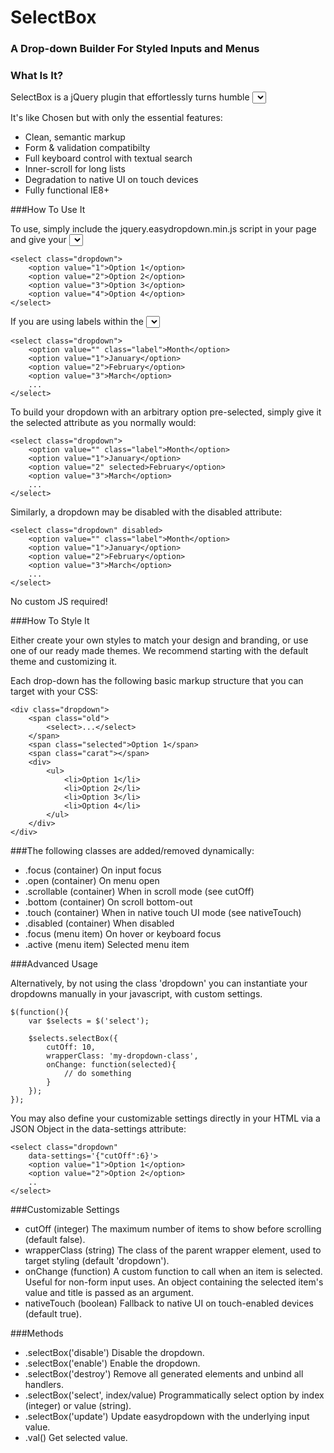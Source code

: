 # SelectBox
### A Drop-down Builder For Styled Inputs and Menus

### What Is It?

SelectBox is a jQuery plugin that effortlessly turns humble <select> elements into styleable drop-down menus for use in forms or general UI/navigation.
	
It's like Chosen but with only the essential features:

+ Clean, semantic markup
+ Form & validation compatibilty
+ Full keyboard control with textual search
+ Inner-scroll for long lists
+ Degradation to native UI on touch devices
+ Fully functional IE8+

###How To Use It

To use, simply include the jquery.easydropdown.min.js script in your page and give your <select> tags the class dropdown:

	<select class="dropdown">
		<option value="1">Option 1</option>
		<option value="2">Option 2</option>
		<option value="3">Option 3</option>
		<option value="4">Option 4</option>
	</select>
	
If you are using labels within the <select> element, identify them with the class label:

	<select class="dropdown">
		<option value="" class="label">Month</option>
		<option value="1">January</option>
		<option value="2">February</option>
		<option value="3">March</option>
		...
	</select>
	
To build your dropdown with an arbitrary option pre-selected, simply give it the selected attribute as you normally would:

	<select class="dropdown">
		<option value="" class="label">Month</option>
		<option value="1">January</option>
		<option value="2" selected>February</option>
		<option value="3">March</option>
		...
	</select>
	
Similarly, a dropdown may be disabled with the disabled attribute:

	<select class="dropdown" disabled>
		<option value="" class="label">Month</option>
		<option value="1">January</option>
		<option value="2">February</option>
		<option value="3">March</option>
		...
	</select>
	
No custom JS required!

###How To Style It

Either create your own styles to match your design and branding, or use one of our ready made themes. We recommend starting with the default theme and customizing it.

Each drop-down has the following basic markup structure that you can target with your CSS:

	<div class="dropdown">
		<span class="old">
			<select>...</select>
		</span>
		<span class="selected">Option 1</span>
		<span class="carat"></span>
		<div>
			<ul>
				<li>Option 1</li>
				<li>Option 2</li>
				<li>Option 3</li>
				<li>Option 4</li>
			</ul>
		</div>
	</div>
	
###The following classes are added/removed dynamically:

+ .focus (container)
On input focus
+ .open (container)
On menu open
+ .scrollable (container)
When in scroll mode (see cutOff)
+ .bottom (container)
On scroll bottom-out
+ .touch (container)
When in native touch UI mode (see nativeTouch)
+ .disabled (container)
When disabled
+ .focus (menu item)
On hover or keyboard focus
+ .active (menu item)
Selected menu item

###Advanced Usage

Alternatively, by not using the class 'dropdown' you can instantiate your dropdowns manually in your javascript, with custom settings.

	$(function(){
		var $selects = $('select');
						
		$selects.selectBox({
			cutOff: 10,
			wrapperClass: 'my-dropdown-class',
			onChange: function(selected){
				// do something
			}
		});
	});
	
You may also define your customizable settings directly in your HTML via a JSON Object in the data-settings attribute:

	<select class="dropdown" 
		data-settings='{"cutOff":6}'>
		<option value="1">Option 1</option>
		<option value="2">Option 2</option>
		..
	</select>
	
###Customizable Settings

+ cutOff (integer)
The maximum number of items to show before scrolling (default false).
+ wrapperClass (string)
The class of the parent wrapper element, used to target styling (default 'dropdown').
+ onChange (function)
A custom function to call when an item is selected. Useful for non-form input uses. An object containing the selected item's value and title is passed as an argument.
+ nativeTouch (boolean)
Fallback to native UI on touch-enabled devices (default true).

###Methods

+ .selectBox('disable')
Disable the dropdown.
+ .selectBox('enable')
Enable the dropdown.
+ .selectBox('destroy')
Remove all generated elements and unbind all handlers.
+ .selectBox('select', index/value)
Programmatically select option by index (integer) or value (string).
+ .selectBox('update')
Update easydropdown with the underlying input value.
+ .val()
Get selected value.
